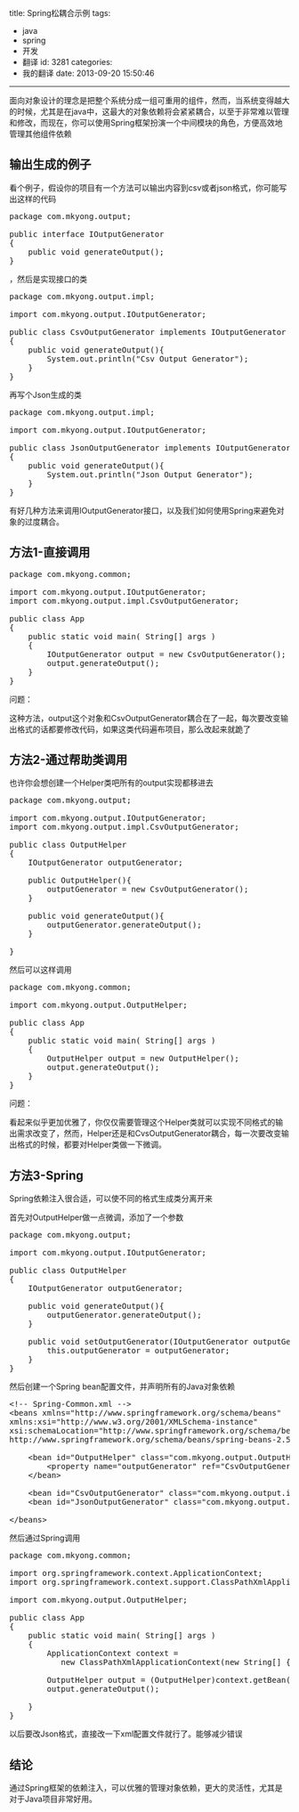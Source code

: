 title: Spring松耦合示例
tags:
  - java
  - spring
  - 开发
  - 翻译
id: 3281
categories:
  - 我的翻译
date: 2013-09-20 15:50:46
---

面向对象设计的理念是把整个系统分成一组可重用的组件，然而，当系统变得越大的时候，尤其是在java中，这最大的对象依赖将会紧紧耦合，以至于非常难以管理和修改，而现在，你可以使用Spring框架扮演一个中间模块的角色，方便高效地管理其他组件依赖

## 输出生成的例子

看个例子，假设你的项目有一个方法可以输出内容到csv或者json格式，你可能写出这样的代码
<pre class="lang:default decode:true" title="IOutputGenerator.java 输出生成器接口">package com.mkyong.output;

public interface IOutputGenerator
{
	public void generateOutput();
}</pre>
，然后是实现接口的类
<pre class="lang:default decode:true" title="CsvOutputGenerator.java csv生成类">package com.mkyong.output.impl;

import com.mkyong.output.IOutputGenerator;

public class CsvOutputGenerator implements IOutputGenerator
{
	public void generateOutput(){
		System.out.println("Csv Output Generator");
	}
}</pre>
再写个Json生成的类
<pre class="lang:default decode:true" title="JsonOutputGenerator.java json生成类">package com.mkyong.output.impl;

import com.mkyong.output.IOutputGenerator;

public class JsonOutputGenerator implements IOutputGenerator
{
	public void generateOutput(){
		System.out.println("Json Output Generator");
	}
}</pre>
有好几种方法来调用IOutputGenerator接口，以及我们如何使用Spring来避免对象的过度耦合。

## 方法1-直接调用

<pre class="lang:default decode:true">package com.mkyong.common;

import com.mkyong.output.IOutputGenerator;
import com.mkyong.output.impl.CsvOutputGenerator;

public class App 
{
    public static void main( String[] args )
    {
    	IOutputGenerator output = new CsvOutputGenerator();
    	output.generateOutput();
    }
}</pre>
问题：

这种方法，output这个对象和CsvOutputGenerator耦合在了一起，每次要改变输出格式的话都要修改代码，如果这类代码遍布项目，那么改起来就跪了

## 方法2-通过帮助类调用

也许你会想创建一个Helper类吧所有的output实现都移进去
<pre class="lang:default decode:true">package com.mkyong.output;

import com.mkyong.output.IOutputGenerator;
import com.mkyong.output.impl.CsvOutputGenerator;

public class OutputHelper
{
	IOutputGenerator outputGenerator;

	public OutputHelper(){
		outputGenerator = new CsvOutputGenerator();
	}

	public void generateOutput(){
		outputGenerator.generateOutput();
	}

}</pre>
然后可以这样调用
<pre class="lang:default decode:true">package com.mkyong.common;

import com.mkyong.output.OutputHelper;

public class App 
{
    public static void main( String[] args )
    {
    	OutputHelper output = new OutputHelper();
    	output.generateOutput(); 
    }
}</pre>
问题：

看起来似乎更加优雅了，你仅仅需要管理这个Helper类就可以实现不同格式的输出需求改变了，然而，Helper还是和CvsOutputGenerator耦合，每一次要改变输出格式的时候，都要对Helper类做一下微调。

## 方法3-Spring

Spring依赖注入很合适，可以使不同的格式生成类分离开来

首先对OutputHelper做一点微调，添加了一个参数
<pre class="lang:default decode:true">package com.mkyong.output;

import com.mkyong.output.IOutputGenerator;

public class OutputHelper
{
	IOutputGenerator outputGenerator;

	public void generateOutput(){
		outputGenerator.generateOutput();
	}

	public void setOutputGenerator(IOutputGenerator outputGenerator){
		this.outputGenerator = outputGenerator;
	}
}</pre>
然后创建一个Spring bean配置文件，并声明所有的Java对象依赖
<pre class="lang:default decode:true">&lt;!-- Spring-Common.xml --&gt;
&lt;beans xmlns="http://www.springframework.org/schema/beans"
xmlns:xsi="http://www.w3.org/2001/XMLSchema-instance"
xsi:schemaLocation="http://www.springframework.org/schema/beans
http://www.springframework.org/schema/beans/spring-beans-2.5.xsd"&gt;

	&lt;bean id="OutputHelper" class="com.mkyong.output.OutputHelper"&gt;
		&lt;property name="outputGenerator" ref="CsvOutputGenerator" /&gt;
	&lt;/bean&gt;

	&lt;bean id="CsvOutputGenerator" class="com.mkyong.output.impl.CsvOutputGenerator" /&gt;
	&lt;bean id="JsonOutputGenerator" class="com.mkyong.output.impl.JsonOutputGenerator" /&gt;

&lt;/beans&gt;</pre>
然后通过Spring调用
<pre class="lang:default decode:true">package com.mkyong.common;

import org.springframework.context.ApplicationContext;
import org.springframework.context.support.ClassPathXmlApplicationContext;

import com.mkyong.output.OutputHelper;

public class App 
{
    public static void main( String[] args )
    {
    	ApplicationContext context = 
    	   new ClassPathXmlApplicationContext(new String[] {"Spring-Common.xml"});

    	OutputHelper output = (OutputHelper)context.getBean("OutputHelper");
    	output.generateOutput();

    }
}</pre>
以后要改Json格式，直接改一下xml配置文件就行了。能够减少错误

## 结论

通过Spring框架的依赖注入，可以优雅的管理对象依赖，更大的灵活性，尤其是对于Java项目非常好用。